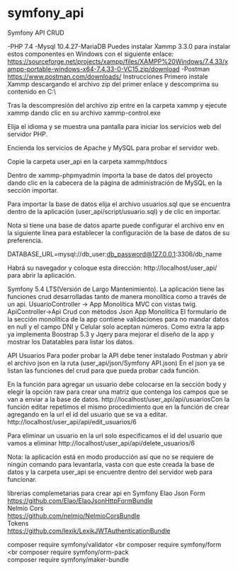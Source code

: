 # symfony_api
Symfony API CRUD

-PHP 7.4 
-Mysql 10.4.27-MariaDB
Puedes instalar Xammp 3.3.0 para instalar estos componentes en Windows con el siguiente enlace:
https://sourceforge.net/projects/xampp/files/XAMPP%20Windows/7.4.33/xampp-portable-windows-x64-7.4.33-0-VC15.zip/download
-Postman
https://www.postman.com/downloads/
Instrucciones 
Primero instale Xammp descargando el archivo zip del primer enlace y descomprima su contenido en C:\

Tras la descompresión del archivo zip entre en la carpeta xammp y ejecute xammp dando clic en su archivo xammp-control.exe

Elija el idioma y se muestra una pantalla para iniciar los servicios web del servidor PHP.

Encienda los servicios de Apache y MySQL para probar el servidor web.




 Copie la carpeta user_api en la carpeta xammp/htdocs

Dentro de xammp-phpmyadmin importa la base de datos del proyecto dando clic en la cabecera de la página de administración de MySQL en la sección importar.







Para importar la base de datos elija el archivo usuarios.sql que se encuentra dentro de la aplicación (user_api/script/usuario.sql) y de clic en importar.

Nota si tiene una base de datos aparte puede configurar el archivo env en la siguiente línea para establecer la configuración de la base de datos de su preferencia.

DATABASE_URL=mysql://db_user:db_password@127.0.0.1:3306/db_name




Habrá su navegador y coloque esta dirección: http://localhost/user_api/ para abrir la aplicación.

Symfony 5.4 LTS(Versión de Largo Mantenimiento).
La aplicación tiene las funciones crud desarrolladas tanto de manera monolítica como a través de un api.
UsuarioController -> App Monolítica MVC con vistas twig.
ApiController->Api Crud con métodos Json 
App Monolítica 
El formulario de la sección monolítica de la app contiene validaciones para no mandar datos en null y el campo DNI y Celular solo aceptan números.
Como extra la app ya implementa Boostrap 5.3 y Jqery para mejorar el diseño de la app y mostrar los Datatables para listar los datos.


API Usuarios
Para poder probar la API debe tener instalado Postman y abrir el archivo json en la ruta (user_api/json/Symfony API.json) 
En el json ya se listan las funciones del crud para que pueda probar cada función.






En la función para agregar un usuario debe colocarse en la sección body y elegir la opción raw para crear una matriz que contenga los campos que se van a enviar a la base de datos.
http://localhost/user_api/api/usuariosCon la función editar repetimos el mismo procedimiento que en la función de crear agregando en la url el id del usuario que se va a editar.
http://localhost/user_api/api/edit_usuarios/6




Para eliminar un usuario en la url solo especificamos el id del usuario que vamos a eliminar
http://localhost/user_api/api/delete_usuarios/6


Nota: la aplicación está en modo producción así que no se requiere de ningún comando para levantarla, vasta con que este creada la base de datos y la carpeta user_api se encuentre dentro del servidor web para funcionar.


librerias complemetarias para crear api en Symfony 
Elao Json Form <br>
https://github.com/Elao/ElaoJsonHttpFormBundle<br>
Nelmio Cors<br>
https://github.com/nelmio/NelmioCorsBundle<br>
Tokens<br>
https://github.com/lexik/LexikJWTAuthenticationBundle<br>

composer require symfony/validator <br
composer require symfony/form <br
composer require symfony/orm-pack <br>
composer require symfony/maker-bundle






